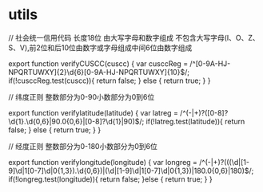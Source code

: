 # utils

// 社会统一信用代码 长度18位 由大写字母和数字组成 不包含大写字母(I、O、Z、S、V),前2位和后10位由数字或字母组成中间6位由数字组成

export function verifyCUSCC(cuscc) {
  var cusccReg = /^[0-9A-HJ-NPQRTUWXY]{2}\d{6}[0-9A-HJ-NPQRTUWXY]{10}$/;
  if(!cusccReg.test(cuscc)){
      return false;
  } else {
      return true;
  }
}

// 纬度正则 整数部分为0-90小数部分为0到6位

export function verifylatitude(latitude) {
  var latreg = /^(\-|\+)?([0-8]?\d{1}\.\d{0,6}|90\.0{0,6}|[0-8]?\d{1}|90)$/;
  if(!latreg.test(latitude)){
      return false;
  } else {
      return true;
  }
}

// 经度正则 整数部分为0-180小数部分为0到6位

export function verifylongitude(longitude) {
  var longreg = /^(\-|\+)?(((\d|[1-9]\d|1[0-7]\d|0{1,3})\.\d{0,6})|(\d|[1-9]\d|1[0-7]\d|0{1,3})|180\.0{0,6}|180)$/;
  if(!longreg.test(longitude)){
      return false;
  }else {
      return true;
  }
}
